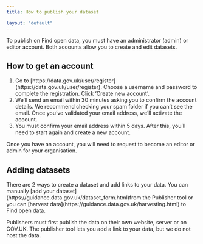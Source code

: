 ```yaml
---
title: How to publish your dataset

layout: "default"
---
```


To publish on Find open data, you must have an administrator (admin) or editor account. Both accounts allow you to create and edit datasets.

<h2 class="heading-large">How to get an account</h2>
<p>
<ol type="1">
  <li>Go to [https://data.gov.uk/user/register](https://data.gov.uk/user/register). Choose a username and password to complete the registration. Click ‘Create new account’.
</li>
  <li>We’ll send an email within 30 minutes asking you to confirm the account details. We recommend checking your spam folder if you can’t see the email. Once you’ve validated your email address, we’ll activate the account.
</li>
  <li>You must confirm your email address within 5 days. After this, you’ll need to start again and create a new account.</li>
</ol>  
</p>

<p>
Once you have an account, you will need to request to become an editor or admin for your organisation.
</p>
 <h2 class="heading-large">Adding datasets</h2>
 <p>
  There are 2 ways to create a dataset and add links to your data. You can manually [add your dataset](https://guidance.data.gov.uk/dataset_form.html)from the Publisher tool or you can [harvest data](https://guidance.data.gov.uk/harvesting.html) to Find open data.
  </p>
  <p>
    Publishers must first publish the data on their own website, server or on GOV.UK. The publisher tool lets you add a link      to your data, but we do not host the data.</p>






